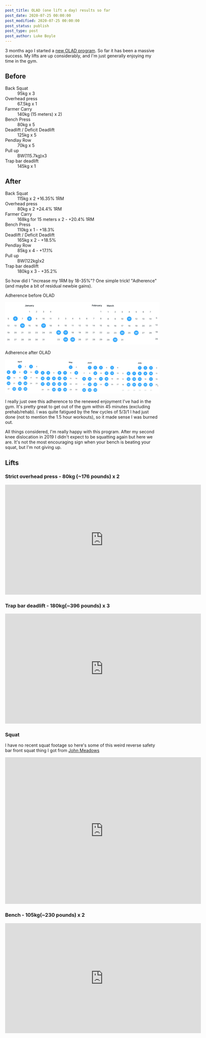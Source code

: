 ```yaml
---
post_title: OLAD (one lift a day) results so far
post_date: 2020-07-25 00:00:00
post_modified: 2020-07-25 00:00:00
post_status: publish
post_type: post
post_author: Luke Boyle
---
```


3 months ago I started a [new OLAD program](/blog-posts/2020/04/experimenting-with-olad). So far it has been a massive
success. My lifts are up considerably, and I'm just generally enjoying my time in the gym.

## Before

<dl>
    <dt>Back Squat</dt> 
    <dd>95kg x 3</dd>
    <dt>Overhead press</dt> 
    <dd>67.5kg x 1</dd>
    <dt>Farmer Carry</dt> 
    <dd>140kg (15 meters) x 2)</dd>
    <dt>Bench Press</dt> 
    <dd>80kg x 5</dd>
    <dt>Deadlift / Deficit Deadlift</dt> 
    <dd>125kg x 5</dd>
    <dt>Pendlay Row</dt> 
    <dd>70kg x 5</dd>
    <dt>Pull up</dt>
    <dd>BW(115.7kg)x3</dd>
    <dt>Trap bar deadlift</dt>
    <dd>145kg x 1</dd>
</dl>

## After

<dl>
    <dt>Back Squat</dt> 
    <dd>115kg x 2 +16.35% 1RM</dd>
    <dt>Overhead press</dt> 
    <dd>80kg x 2 +24.4% 1RM</dd>
    <dt>Farmer Carry</dt> 
    <dd>168kg for 15 meters x 2 - +20.4% 1RM</dd>
    <dt>Bench Press</dt> 
    <dd>110kg x 1 - +18.3%</dd>
    <dt>Deadlift / Deficit Deadlift</dt> 
    <dd>165kg x 2 - +18.5%</dd>
    <dt>Pendlay Row</dt> 
    <dd>85kg x 4 - +17.1%</dd>
    <dt>Pull up</dt>
    <dd>BW(122kg)x2</dd>
    <dt>Trap bar deadlift</dt>
    <dd>180kg x 3 - +35.2%</dd>
</dl>

So how did I "increase my 1RM by 18-35%"? One simple trick! "Adherence" (and maybe a bit of residual newbie gains).

Adherence before OLAD

![](/web/public/images/olad-results/adherence-before.jpg)

Adherence after OLAD

![](/web/public/images/olad-results/adherence-after.jpg)

I really just owe this adherence to the renewed enjoyment I've had in the gym. It's pretty great to get out of the gym
within 45 minutes (excluding prehab/rehab). I was quite fatigued by the few cycles of 5/3/1 I had just done (not to
mention the 1.5 hour workouts), so it made sense I was burned out.

All things considered, I'm really happy with this program. After my second knee dislocation in 2019 I didn't expect to
be squatting again but here we are. It's not the most encouraging sign when your bench is beating your squat, but I'm not giving up.

## Lifts

### Strict overhead press - 80kg (~176 pounds) x 2

<iframe src="https://player.vimeo.com/video/441522966" width="640" height="360" frameborder="0" allow="autoplay; fullscreen" allowfullscreen></iframe>

### Trap bar deadlift - 180kg(~396 pounds) x 3

<iframe src="https://player.vimeo.com/video/441527050" width="640" height="360" frameborder="0" allow="autoplay; fullscreen" allowfullscreen></iframe>

### Squat

I have no recent squat footage so here's some of this weird reverse safety bar front squat thing I got from [John Meadows](https://www.youtube.com/watch?v=mUAOLEPEuV0)

<iframe src="https://player.vimeo.com/video/441565792" width="640" height="480" frameborder="0" allow="autoplay; fullscreen" allowfullscreen></iframe>

### Bench - 105kg(~230 pounds) x 2

<iframe src="https://player.vimeo.com/video/441559066" width="640" height="360" frameborder="0" allow="autoplay; fullscreen" allowfullscreen></iframe>
